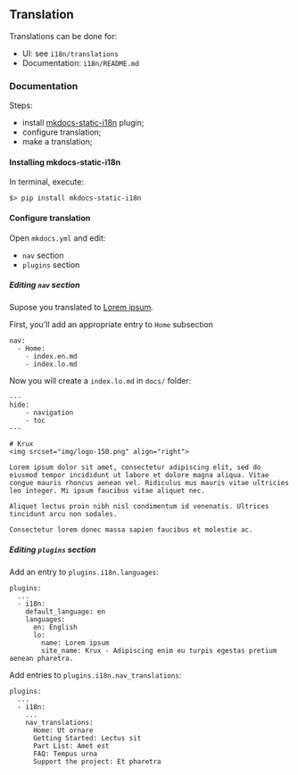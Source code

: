 ## Translation

Translations can be done for:

- UI: see `i18n/translations`
- Documentation: `i18n/README.md`

### Documentation

Steps:

- install [mkdocs-static-i18n](https://github.com/ultrabug/mkdocs-static-i18n) plugin;
- configure translation;
- make a translation;

#### Installing mkdocs-static-i18n

In terminal, execute:

```
$> pip install mkdocs-static-i18n
```

#### Configure translation

Open `mkdocs.yml` and edit:

- `nav` section
- `plugins` section

##### Editing `nav` section

Supose you translated to [Lorem ipsum](https://en.wikipedia.org/wiki/Vulcan_(Star_Trek)).

First, you'll add an appropriate entry to `Home` subsection

```
nav:
  - Home:
    - index.en.md
    - index.lo.md
```

Now you will create a `index.lo.md` in `docs/` folder:

```
---
hide:
    - navigation
    - toc
---

# Krux
<img srcset="img/logo-150.png" align="right">

Lorem ipsum dolor sit amet, consectetur adipiscing elit, sed do eiusmod tempor incididunt ut labore et dolore magna aliqua. Vitae congue mauris rhoncus aenean vel. Ridiculus mus mauris vitae ultricies leo integer. Mi ipsum faucibus vitae aliquet nec.

Aliquet lectus proin nibh nisl condimentum id venenatis. Ultrices tincidunt arcu non sodales. 

Consectetur lorem donec massa sapien faucibus et molestie ac.
```

##### Editing `plugins` section

Add an entry to `plugins.i18n.languages`:

```
plugins:
  ...
  - i18n:
    default_language: en
    languages:
      en: English
      lo:
        name: Lorem ipsum
        site_name: Krux - Adipiscing enim eu turpis egestas pretium aenean pharetra.
```

Add entries to `plugins.i18n.nav_translations`:

```
plugins:
  ...
  - i18n:
    ...
    nav_translations:
      Home: Ut ornare
      Getting Started: Lectus sit
      Part List: Amet est
      FAQ: Tempus urna
      Support the project: Et pharetra 
```
